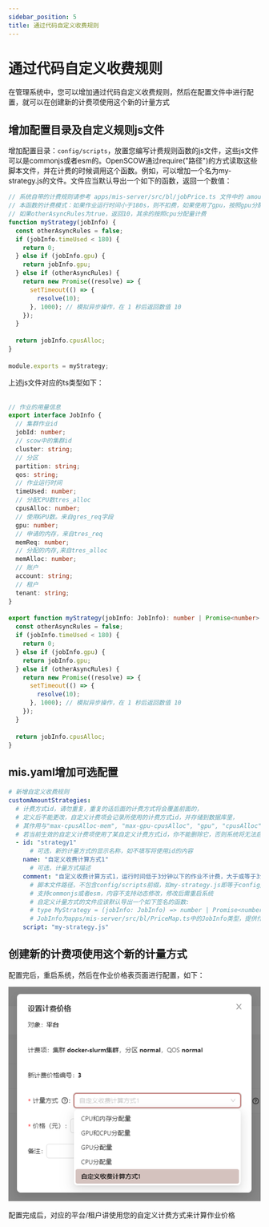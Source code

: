 ```yaml
---
sidebar_position: 5
title: 通过代码自定义收费规则
---
```


# 通过代码自定义收费规则

在管理系统中，您可以增加通过代码自定义收费规则，然后在配置文件中进行配置，就可以在创建新的计费项使用这个新的计量方式

## 增加配置目录及自定义规则js文件
增加配置目录：`config/scripts`，放置您编写计费规则函数的js文件，这些js文件可以是commonjs或者esm的。OpenSCOW通过require("路径")的方式读取这些脚本文件，并在计费的时候调用这个函数。例如，可以增加一个名为my-strategy.js的文件。文件应当默认导出一个如下的函数，返回一个数值：

```js title="config/scripts/my-strategy.js"
// 系统自带的计费规则请参考 apps/mis-server/src/bl/jobPrice.ts 文件中的 amountStrategyFuncs
// 本函数的计费模式：如果作业运行时间小于180s，则不扣费，如果使用了gpu，按照gpu分配量计费，
// 如果otherAsyncRules为true，返回10，其余的按照cpu分配量计费
function myStrategy(jobInfo) {
  const otherAsyncRules = false;
  if (jobInfo.timeUsed < 180) {
    return 0;
  } else if (jobInfo.gpu) {
    return jobInfo.gpu;
  } else if (otherAsyncRules) {
    return new Promise((resolve) => {
      setTimeout(() => {
        resolve(10);
      }, 1000); // 模拟异步操作，在 1 秒后返回数值 10
    });
  }

  return jobInfo.cpusAlloc;
}

module.exports = myStrategy;
```

上述js文件对应的ts类型如下：
```ts my-strategy.ts"

// 作业的用量信息
export interface JobInfo {
  // 集群作业id
  jobId: number;
  // scow中的集群id
  cluster: string;
  // 分区
  partition: string;
  qos: string;
  // 作业运行时间
  timeUsed: number;
  // 分配CPU数tres_alloc
  cpusAlloc: number;
  // 使用GPU数。来自gres_req字段
  gpu: number;
  // 申请的内存，来自tres_req
  memReq: number;
  // 分配的内存,来自tres_alloc
  memAlloc: number;
  // 账户
  account: string;
  // 租户
  tenant: string;
}

export function myStrategy(jobInfo: JobInfo): number | Promise<number> {
  const otherAsyncRules = false;
  if (jobInfo.timeUsed < 180) {
    return 0;
  } else if (jobInfo.gpu) {
    return jobInfo.gpu;
  } else if (otherAsyncRules) {
    return new Promise((resolve) => {
      setTimeout(() => {
        resolve(10);
      }, 1000); // 模拟异步操作，在 1 秒后返回数值 10
    });
  }

  return jobInfo.cpusAlloc;
}

```

## mis.yaml增加可选配置

```yaml title="config/mis.yaml"
# 新增自定义收费规则
customAmountStrategies:
  # 计费方式id，请勿重复，重复的话后面的计费方式将会覆盖前面的，
  # 定义后不能更改，自定义计费项会记录所使用的计费方式id，并存储到数据库里，
  # 其作用与"max-cpusAlloc-mem", "max-gpu-cpusAlloc", "gpu", "cpusAlloc"等同，
  # 若当前生效的自定义计费项使用了某自定义计费方式id，你不能删除它，否则系统将无法启动，如要删除，请先使该计费项失效
  - id: "strategy1"
      # 可选，新的计量方式的显示名称，如不填写将使用id的内容
    name: "自定义收费计算方式1"
      # 可选，计量方式描述
    comment: "自定义收费计算方式1，运行时间低于3分钟以下的作业不计费，大于或等于3分钟的按照gpu或cpu用量计算"
      # 脚本文件路径，不包含config/scripts前缀，如my-strategy.js即等于config/scripts/my-strategy.js
      # 支持commonjs或者esm，内容不支持动态修改，修改后需重启系统
      # 自定义计量方式的文件应该默认导出一个如下签名的函数:
      # type MyStrategy = (jobInfo: JobInfo) => number | Promise<number>;
      # JobInfo为apps/mis-server/src/bl/PriceMap.ts中的JobInfo类型，提供作业的用量信息
    script: "my-strategy.js"
```

## 创建新的计费项使用这个新的计量方式
配置完后，重启系统，然后在作业价格表页面进行配置，如下：

![创建新的计费项使用这个新的计量方式示例](images/mis-custom-strategy.png)

配置完成后，对应的平台/租户讲使用您的自定义计费方式来计算作业价格